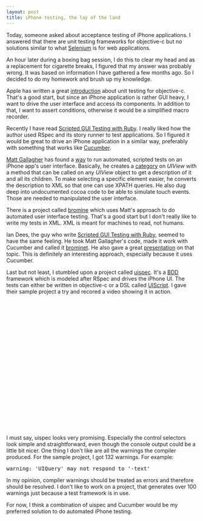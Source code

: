 ```yaml
---
layout: post
title: iPhone testing, the lay of the land
---
```


<p>Today, someone asked about acceptance testing of iPhone applications. I answered that there are unit testing frameworks for objective-c but no solutions similar to what <a href="http://seleniumhq.org/" title="Selenium web application testing system" taget="_BLANK">Selenium</a> is for web applications.</p>

<p>An hour later during a boxing bag session, I do this to clear my head and as a replacement for cigarette breaks, I figured that my answer was probably wrong. It was based on information I have gathered a few months ago. So I decided to do my homework and brush up my knowledge.</p>

<p>Apple has written a great <a href="http://developer.apple.com/tools/unittest.html" title="Test Driving Your Code with OCUnit" target="_BLANK">introduction</a> about unit testing for objective-c. That's a good start, but since an iPhone application is rather GUI heavy, I want to drive the user interface and access its components. In addition to that, I want to assert conditions, otherwise it would be a simplified macro recorder.</p>

<p>Recently I have read <a href="http://www.pragprog.com/titles/idgtr/scripted-gui-testing-with-ruby" title="The Pragmatic Bookshelf | Scripted GUI Testing with Ruby" target="_BLANK">Scripted GUI Testing with Ruby</a>. I really liked how the author used RSpec and its story runner to test applications. So I figured it would be great to drive an iPhone application in a similar way, preferably with something that works like <a href="http://cukes.info/" title="Cucumber - Making BDD fun">Cucumber</a>.</p>

<p><a href="http://cocoawithlove.com/" title="Cocoa with Love" target="_BLANK">Matt Gallagher</a> has found a <a href="http://cocoawithlove.com/2008/11/automated-user-interface-testing-on.html" title="Cocoa with Love: Automated user interface testing on the iPhone" target="_BLANK">way</a> to run automated, scripted tests on an iPhone app's user interface. Basically, he creates a <a href="http://en.wikipedia.org/wiki/Objective-C#Categories" title="Objective-C - Wikipedia, the free encyclopedia" target="_BLANK">category</a> on <em>UIView</em> with a method that can be called on any <em>UIView</em> object to get a description of it and all its children. To make selecting a specific element easier, he converts the description to XML so that one can use XPATH queries. He also dug deep into undocumented cocoa code to be able to simulate touch events. Those are needed to manipulated the user interface.</p>

<p>There is a project called <a href="http://code.google.com/p/bromine/" title="bromine - Project Hosting on Google Code" target="_BLANK">bromine</a> which uses Matt's approach to do automated user interface testing. That's a good start but I don't really like to write my tests in XML. XML is meant for machines to read, not humans.</p>

<p>Ian Dees, the guy who write <a href="http://www.pragprog.com/titles/idgtr/scripted-gui-testing-with-ruby" title="The Pragmatic Bookshelf | Scripted GUI Testing with Ruby" target="_BLANK">Scripted GUI Testing with Ruby</a>, seemed to have the same feeling. He took Matt Gallagher's code, made it work with Cucumber and called it <a href="http://github.com/undees/brominet/tree/master" title="undees's brominet at master - GitHub" target="_BLANK">brominet</a>. He also gave a great <a href="http://en.oreilly.com/oscon2009/public/schedule/detail/8073" title="Testing iPhone apps with Ruby and Cucumber: OSCON 2009 - O'Reilly Conferences, July 20 - 24, 2009, San Jose, CA" target="_BLANK">presentation</a> on that topic. This is definitely an interesting approach, especially because it uses Cucumber.</p>

<p>Last but not least, I stumbled upon a project called <a href="http://code.google.com/p/uispec/" title="uispec - Project Hosting on Google Code" target="_BLANK">uispec</a>. It's a <a href="http://en.wikipedia.org/wiki/Behavior_Driven_Development" title="Behavior Driven Development - Wikipedia, the free encyclopedia" target="_BLANK">BDD</a> framework which is modeled after RSpec and drives the iPhone UI. The tests can either be written in objective-c or a DSL called <a href="http://code.google.com/p/uispec/wiki/Documentation#UIScript" title="Documentation - 
 uispec - UISpec Documentation - Project Hosting on Google Code" target="_BLANK">UIScript</a>. I gave their sample project a try and recored a video showing it in action.</p>

<object width="560" height="340"><param name="movie" value="http://www.youtube.com/v/-kWYatRKnYo&hl=en&fs=1&rel=0"></param><param name="allowFullScreen" value="true"></param><param name="allowscriptaccess" value="always"></param><embed src="http://www.youtube.com/v/-kWYatRKnYo&hl=en&fs=1&rel=0" type="application/x-shockwave-flash" allowscriptaccess="always" allowfullscreen="true" width="560" height="340"></embed></object>

<p>I must say, uispec looks very promising. Especially the control selectors look simple and straightforward, even though the console output could be a little bit nicer. One thing I don't like are all the warnings the compiler produced. For the sample project, I got 132 warnings. For example:
  <pre>warning: 'UIQuery' may not respond to '-text'</pre>
 In my opinion, compiler warnings should be treated as errors and therefore should be resolved. I don't like to work on a project, that generates over 100 warnings just because a test framework is in use.
</p>

<p>For now, I think a combination of uispec and Cucumber would be my preferred solution to do automated iPhone testing.</p>
